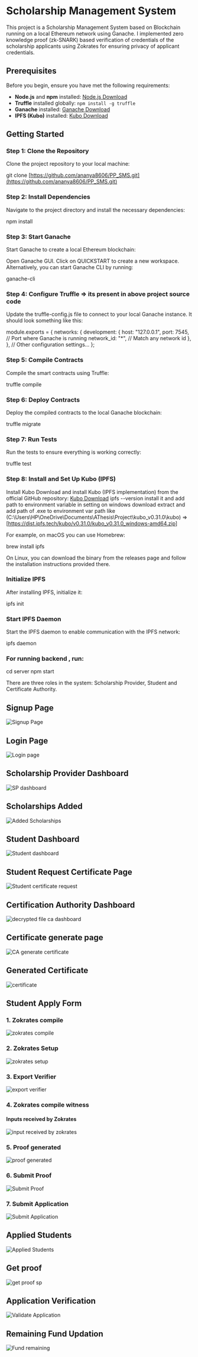 # Scholarship Management System

This project is a Scholarship Management System based on Blockchain running on a local Ethereum network using Ganache. I implemented zero knowledge proof
 (zk-SNARK) based verification of credentials of the scholarship applicants using Zokrates for ensuring privacy of applicant credentials.

## Prerequisites

Before you begin, ensure you have met the following requirements:

- **Node.js** and **npm** installed: [Node.js Download](https://nodejs.org/)
- **Truffle** installed globally: `npm install -g truffle`
- **Ganache** installed: [Ganache Download](https://www.trufflesuite.com/ganache)
- **IPFS (Kubo)** installed: [Kubo Download](https://github.com/ipfs/kubo)
  
## Getting Started

### Step 1: Clone the Repository

Clone the project repository to your local machine:

git clone [https://github.com/ananya8606/PP_SMS.git](https://github.com/ananya8606/PP_SMS.git)

### Step 2: Install Dependencies
Navigate to the project directory and install the necessary dependencies:

npm install

### Step 3: Start Ganache
Start Ganache to create a local Ethereum blockchain:

Open Ganache GUI.
Click on QUICKSTART to create a new workspace.
Alternatively, you can start Ganache CLI by running:

ganache-cli

### Step 4: Configure Truffle => its present in above project source code 
Update the truffle-config.js file to connect to your local Ganache instance. It should look something like this:

module.exports = {
  networks: {
    development: {
      host: "127.0.0.1",
      port: 7545, // Port where Ganache is running
      network_id: "*", // Match any network id
    },
  },
  // Other configuration settings...
};

### Step 5: Compile Contracts
Compile the smart contracts using Truffle:

truffle compile

### Step 6: Deploy Contracts
Deploy the compiled contracts to the local Ganache blockchain:

truffle migrate

### Step 7: Run Tests
Run the tests to ensure everything is working correctly:

truffle test

### Step 8: Install and Set Up Kubo (IPFS)
Install Kubo
Download and install Kubo (IPFS implementation) from the official GitHub repository:
[Kubo Download](https://github.com/ipfs/kubo)
ipfs --version
install it and add path to environment variable in setting on windows 
download extract and add path of .exe to environment var path like (C:\Users\HP\OneDrive\Documents\AThesis\Project\kubo_v0.31.0\kubo)
=> [https://dist.ipfs.tech/kubo/v0.31.0/kubo_v0.31.0_windows-amd64.zip] 

For example, on macOS you can use Homebrew:

brew install ipfs

On Linux, you can download the binary from the releases page and follow the installation instructions provided there.

### Initialize IPFS
After installing IPFS, initialize it:

ipfs init

### Start IPFS Daemon
Start the IPFS daemon to enable communication with the IPFS network:

ipfs daemon

### For running backend , run:

cd server
npm start 

There are three roles in the system: Scholarship Provider, Student and Certificate Authority.

## Signup Page
![Signup Page](https://github.com/user-attachments/assets/d72e3579-445a-4b06-b8e3-1844994aa688)

## Login Page
![Login page](https://github.com/user-attachments/assets/27b5d5ce-f693-4e00-9cbf-338c1b321d8f)

## Scholarship Provider Dashboard
![SP dashboard](https://github.com/user-attachments/assets/20322e3b-d7bb-4728-95e8-854fd6598642)

## Scholarships Added
![Added Scholarships](https://github.com/user-attachments/assets/1dc82121-474c-487d-9e3f-d4a4fb8da52b)

## Student Dashboard
![Student dashboard](https://github.com/user-attachments/assets/004e251e-a6fe-4086-a0aa-2f51e33999c4)

## Student Request Certificate Page
![Student certificate request ](https://github.com/user-attachments/assets/7d60eba8-68e1-44c9-b930-e079e4872fe9)

## Certification Authority Dashboard
![decrypted file ca dashboard](https://github.com/user-attachments/assets/6ffa2f92-0fe5-4188-8dc2-cf216e43aaef)

## Certificate generate page
![CA generate certificate](https://github.com/user-attachments/assets/09308dce-1945-4ae9-9273-5224f497719a)

## Generated Certificate
![certificate](https://github.com/user-attachments/assets/3f9013fb-bdd9-48d8-a6d3-448113d0b354)

## Student Apply Form
### 1. Zokrates compile
   ![zokrates compile](https://github.com/user-attachments/assets/c7360f01-17b1-4c2c-a8cd-f01b5a08448a)

### 2. Zokrates Setup
   ![zokrates setup](https://github.com/user-attachments/assets/53f2a57a-70f6-4cce-b9e2-10b5f72629a6)

### 3. Export Verifier
   ![export verifier](https://github.com/user-attachments/assets/7794ff3c-84e5-4eeb-9523-3db8bdb77573)

### 4. Zokrates compile witness
   #### Inputs received by Zokrates 
![input received by zokrates](https://github.com/user-attachments/assets/a6042255-729d-4cb6-be59-4e5e07e97483)

### 5. Proof generated
   ![proof generated ](https://github.com/user-attachments/assets/c57ff470-ff38-4eea-bd7a-75f4bbdfcb05)

### 6. Submit Proof
![Submit Proof](https://github.com/user-attachments/assets/a57b6b12-4587-4e2b-a7d9-d7f1047010b3)

### 7. Submit Application
   ![Submit Application](https://github.com/user-attachments/assets/651bed7b-2d9a-43b4-ad52-2a7e70afbc17)

## Applied Students
![Applied Students](https://github.com/user-attachments/assets/fa49b2c3-cf39-49d8-a0e2-de092c3656bd)

## Get proof 
![get proof sp](https://github.com/user-attachments/assets/67940dce-f32e-4680-a633-b463f2f395a9)

## Application Verification
![Validate Application](https://github.com/user-attachments/assets/24177e27-0aa6-4672-b6b5-26de1bf712cc)

## Remaining Fund Updation
![Fund remaining](https://github.com/user-attachments/assets/3d84f17f-89b3-4efc-9280-f76dcd15afe9)






 









